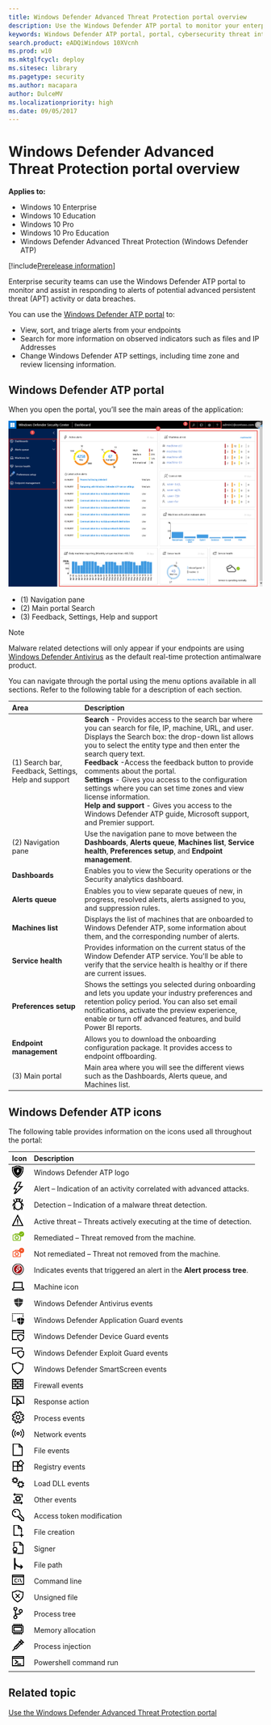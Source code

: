 ```yaml
---
title: Windows Defender Advanced Threat Protection portal overview
description: Use the Windows Defender ATP portal to monitor your enterprise network and assist in responding to alerts to potential advanced persistent threat (APT) activity or data breaches.
keywords: Windows Defender ATP portal, portal, cybersecurity threat intelligence, dashboard, alerts queue, machines list, preferences setup, endpoint management, advanced attacks
search.product: eADQiWindows 10XVcnh
ms.prod: w10
ms.mktglfcycl: deploy
ms.sitesec: library
ms.pagetype: security
ms.author: macapara
author: DulceMV
ms.localizationpriority: high
ms.date: 09/05/2017
---
```


# Windows Defender Advanced Threat Protection portal overview

**Applies to:**

- Windows 10 Enterprise
- Windows 10 Education
- Windows 10 Pro
- Windows 10 Pro Education
- Windows Defender Advanced Threat Protection (Windows Defender ATP)

[!include[Prerelease information](prerelease.md)]

Enterprise security teams can use the Windows Defender ATP portal to monitor and assist in responding to alerts of potential advanced persistent threat (APT) activity or data breaches.

You can use the [Windows Defender ATP portal](https://securitycenter.windows.com/) to:
- View, sort, and triage alerts from your endpoints
- Search for more information on observed indicators such as files and IP Addresses
- Change Windows Defender ATP settings, including time zone and review licensing information.

## Windows Defender ATP portal
When you open the portal, you’ll see the main areas of the application:

 ![Windows Defender Advanced Threat Protection portal](images/atp-portal.png)

- (1) Navigation pane
- (2) Main portal Search
- (3) Feedback, Settings, Help and support

> [!NOTE]
> Malware related detections will only appear if your endpoints are using [Windows Defender Antivirus](https://technet.microsoft.com/library/mt622091(v=vs.85).aspx) as the default real-time protection antimalware product.

You can navigate through the portal using the menu options available in all sections. Refer to the following table for a description of each section.

Area | Description
:---|:---
(1) Search bar, Feedback, Settings, Help and support | **Search** - Provides access to the search bar where you can search for file, IP, machine, URL, and user. Displays the Search box: the drop-down list allows you to select the entity type and then enter the search query text.  </br> **Feedback** -Access the feedback button to provide comments about the portal. </br> **Settings** - Gives you access to the configuration settings where you can set time zones and view license information. </br> **Help and support** - Gives you access to the Windows Defender ATP guide, Microsoft support, and Premier support.
(2) Navigation pane | Use the navigation pane to move between the **Dashboards**, **Alerts queue**, **Machines list**, **Service health**, **Preferences setup**, and **Endpoint management**.
**Dashboards**	| Enables you to view the Security operations or the Security analytics dashboard.
**Alerts queue** | Enables you to view separate queues of new, in progress, resolved alerts, alerts assigned to you, and suppression rules.
**Machines list** | Displays the list of machines that are onboarded to Windows Defender ATP, some information about them, and the corresponding number of alerts.
**Service health** | Provides information on the current status of the Window Defender ATP service. You'll be able to verify that the service health is healthy or if there are current issues.
**Preferences setup** |	Shows the settings you selected during onboarding and lets you update your industry preferences and retention policy period. You can also set email notifications, activate the preview experience, enable or turn off advanced features, and build Power BI reports.
**Endpoint management** |	Allows you to download the onboarding configuration package. It provides access to endpoint offboarding.
(3) Main portal| Main area where you will see the different views such as the Dashboards, Alerts queue, and Machines list.

## Windows Defender ATP icons
The following table provides information on the icons used all throughout the portal:

Icon | Description
:---|:---
![ATP logo icon](images\atp-logo-icon.png)| Windows Defender ATP logo
![Alert icon](images\alert-icon.png)| Alert – Indication of an activity correlated with advanced attacks.
![Detection icon](images\detection-icon.png)| Detection – Indication of a malware threat detection.
![Active threat icon](images\active-threat-icon.png)| Active threat – Threats actively executing at the time of detection.
![Remediated icon](images\remediated-icon.png)| Remediated – Threat removed from the machine.
![Not remediated icon](images\not-remediated-icon.png)| Not remediated – Threat not removed from the machine.
![Thunderbolt icon](images\atp-thunderbolt-icon.png)| Indicates events that triggered an alert in the **Alert process tree**.
![Machine icon](images\atp-machine-icon.png)| Machine icon
![Windows Defender AV events icon](images\atp-windows-defender-av-events-icon.png)| Windows Defender Antivirus events
![Application Guard events icon](images\atp-Application-Guard-events-icon.png)| Windows Defender Application Guard events
![Device Guard events icon](images\atp-Device-Guard-events-icon.png)| Windows Defender Device Guard events
![Exploit Guard events icon](images\atp-Exploit-Guard-events-icon.png)| Windows Defender Exploit Guard events
![SmartScreen events icon](images\atp-Smart-Screen-events-icon.png)| Windows Defender SmartScreen events
![Firewall events icon](images\atp-Firewall-events-icon.png)| Firewall events
![Response action icon](images\atp-respond-action-icon.png)| Response action
![Process events icon](images\atp-process-event-icon.png)| Process events
![Network communication events icon](images\atp-network-communications-icon.png)| Network events
![File observed events icon](images\atp-file-observed-icon.png)| File  events
![Registry events icon](images\atp-registry-event-icon.png)| Registry events
![Module load DLL events icon](images\atp-module-load-icon.png)| Load DLL events
![Other events icon](images\atp-Other-events-icon.png)| Other events
![Access token modification icon](images\atp-access-token-modification-icon.png)| Access token modification
![File creation icon](images\atp-file-creation-icon.png)| File creation
![Signer icon](images\atp-signer-icon.png)| Signer
![File path icon](images\atp-File-path-icon.png)| File path
![Command line icon](images\atp-command-line-icon.png)| Command line
![Unsigned file icon](images\atp-unsigned-file-icon.png)| Unsigned file
![Process tree icon](images\atp-process-tree.png)| Process tree
![Memory allocation icon](images\atp-memory-allocation-icon.png)| Memory allocation
![Process injection icon](images\atp-process-injection.png)| Process injection
![Powershell command run icon](images\atp-powershell-command-run-icon.png)| Powershell command run

## Related topic
[Use the Windows Defender Advanced Threat Protection portal](use-windows-defender-advanced-threat-protection.md)